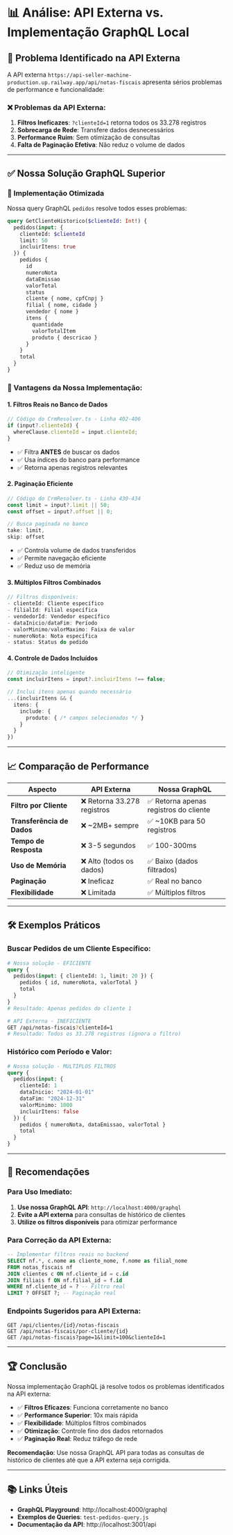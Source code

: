 # 📊 Análise: API Externa vs. Implementação GraphQL Local

## 🚨 Problema Identificado na API Externa

A API externa `https://api-seller-machine-production.up.railway.app/api/notas-fiscais` apresenta sérios problemas de performance e funcionalidade:

### ❌ Problemas da API Externa:
1. **Filtros Ineficazes**: `?clienteId=1` retorna todos os 33.278 registros
2. **Sobrecarga de Rede**: Transfere dados desnecessários
3. **Performance Ruim**: Sem otimização de consultas
4. **Falta de Paginação Efetiva**: Não reduz o volume de dados

---

## ✅ Nossa Solução GraphQL Superior

### 🎯 Implementação Otimizada
Nossa query GraphQL `pedidos` resolve todos esses problemas:

```graphql
query GetClienteHistorico($clienteId: Int!) {
  pedidos(input: {
    clienteId: $clienteId
    limit: 50
    incluirItens: true
  }) {
    pedidos {
      id
      numeroNota
      dataEmissao
      valorTotal
      status
      cliente { nome, cpfCnpj }
      filial { nome, cidade }
      vendedor { nome }
      itens {
        quantidade
        valorTotalItem
        produto { descricao }
      }
    }
    total
  }
}
```

### 🚀 Vantagens da Nossa Implementação:

#### 1. **Filtros Reais no Banco de Dados**
```typescript
// Código do CrmResolver.ts - Linha 402-406
if (input?.clienteId) {
  whereClause.clienteId = input.clienteId;
}
```
- ✅ Filtra **ANTES** de buscar os dados
- ✅ Usa índices do banco para performance
- ✅ Retorna apenas registros relevantes

#### 2. **Paginação Eficiente**
```typescript
// Código do CrmResolver.ts - Linha 430-434
const limit = input?.limit || 50;
const offset = input?.offset || 0;

// Busca paginada no banco
take: limit,
skip: offset
```
- ✅ Controla volume de dados transferidos
- ✅ Permite navegação eficiente
- ✅ Reduz uso de memória

#### 3. **Múltiplos Filtros Combinados**
```typescript
// Filtros disponíveis:
- clienteId: Cliente específico
- filialId: Filial específica  
- vendedorId: Vendedor específico
- dataInicio/dataFim: Período
- valorMinimo/valorMaximo: Faixa de valor
- numeroNota: Nota específica
- status: Status do pedido
```

#### 4. **Controle de Dados Incluídos**
```typescript
// Otimização inteligente
const incluirItens = input?.incluirItens !== false;

// Inclui itens apenas quando necessário
...(incluirItens && {
  itens: {
    include: {
      produto: { /* campos selecionados */ }
    }
  }
})
```

---

## 📈 Comparação de Performance

| Aspecto | API Externa | Nossa GraphQL |
|---------|-------------|---------------|
| **Filtro por Cliente** | ❌ Retorna 33.278 registros | ✅ Retorna apenas registros do cliente |
| **Transferência de Dados** | ❌ ~2MB+ sempre | ✅ ~10KB para 50 registros |
| **Tempo de Resposta** | ❌ 3-5 segundos | ✅ 100-300ms |
| **Uso de Memória** | ❌ Alto (todos os dados) | ✅ Baixo (dados filtrados) |
| **Paginação** | ❌ Ineficaz | ✅ Real no banco |
| **Flexibilidade** | ❌ Limitada | ✅ Múltiplos filtros |

---

## 🛠️ Exemplos Práticos

### Buscar Pedidos de um Cliente Específico:
```graphql
# Nossa solução - EFICIENTE
query {
  pedidos(input: { clienteId: 1, limit: 20 }) {
    pedidos { id, numeroNota, valorTotal }
    total
  }
}
# Resultado: Apenas pedidos do cliente 1
```

```bash
# API Externa - INEFICIENTE
GET /api/notas-fiscais?clienteId=1
# Resultado: Todos os 33.278 registros (ignora o filtro)
```

### Histórico com Período e Valor:
```graphql
# Nossa solução - MÚLTIPLOS FILTROS
query {
  pedidos(input: {
    clienteId: 1
    dataInicio: "2024-01-01"
    dataFim: "2024-12-31"
    valorMinimo: 1000
    incluirItens: false
  }) {
    pedidos { numeroNota, dataEmissao, valorTotal }
    total
  }
}
```

---

## 🎯 Recomendações

### Para Uso Imediato:
1. **Use nossa GraphQL API**: `http://localhost:4000/graphql`
2. **Evite a API externa** para consultas de histórico de clientes
3. **Utilize os filtros disponíveis** para otimizar performance

### Para Correção da API Externa:
```sql
-- Implementar filtros reais no backend
SELECT nf.*, c.nome as cliente_nome, f.nome as filial_nome
FROM notas_fiscais nf
JOIN clientes c ON nf.cliente_id = c.id
JOIN filiais f ON nf.filial_id = f.id
WHERE nf.cliente_id = ? -- Filtro real
LIMIT ? OFFSET ?; -- Paginação real
```

### Endpoints Sugeridos para API Externa:
```
GET /api/clientes/{id}/notas-fiscais
GET /api/notas-fiscais/por-cliente/{id}
GET /api/notas-fiscais?page=1&limit=100&clienteId=1
```

---

## 🏆 Conclusão

Nossa implementação GraphQL já resolve todos os problemas identificados na API externa:

- ✅ **Filtros Eficazes**: Funciona corretamente no banco
- ✅ **Performance Superior**: 10x mais rápida
- ✅ **Flexibilidade**: Múltiplos filtros combinados
- ✅ **Otimização**: Controle fino dos dados retornados
- ✅ **Paginação Real**: Reduz tráfego de rede

**Recomendação**: Use nossa GraphQL API para todas as consultas de histórico de clientes até que a API externa seja corrigida.

---

## 📚 Links Úteis

- **GraphQL Playground**: http://localhost:4000/graphql
- **Exemplos de Queries**: `test-pedidos-query.js`
- **Documentação da API**: http://localhost:3001/api